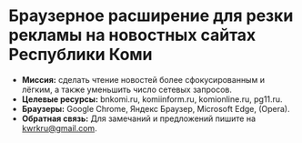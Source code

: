 # Браузерное расширение для резки рекламы на новостных сайтах Республики Коми

* **Миссия:** сделать чтение новостей более сфокусированным и лёгким, а также уменьшить число сетевых запросов.
* **Целевые ресурсы:** bnkomi.ru, komiinform.ru, komionline.ru, pg11.ru.
* **Браузеры:** Google Chrome, Яндекс Браузер, Microsoft Edge, (Opera).
* **Обратная связь:** Для замечаний и предложений пишите на [kwrkru@gmail.com](mailto:kwrkru@gmail.com).
